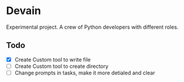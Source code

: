 # Devain
Experimental project. A crew of Python developers with different roles.

## Todo
- [x] Create Custom tool to write file
- [ ] Create Custom tool to create directory
- [ ] Change prompts in tasks, make it more detialed and clear
